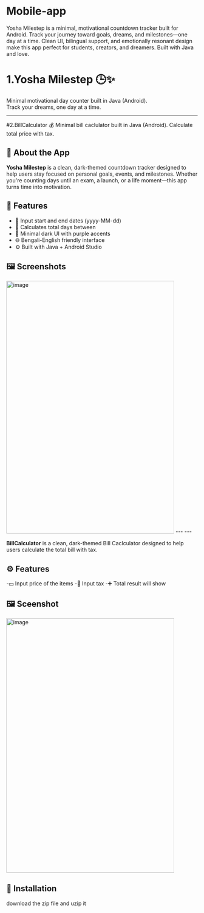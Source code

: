 # Mobile-app
Yosha Milestep is a minimal, motivational countdown tracker built for Android. Track your journey toward goals, dreams, and milestones—one day at a time. Clean UI, bilingual support, and emotionally resonant design make this app perfect for students, creators, and dreamers. Built with Java and love.
# 1.Yosha Milestep 🕒✨  
Minimal motivational day counter built in Java (Android).  
Track your dreams, one day at a time.

---




#2.BillCalculator 💰
Minimal bill caclulator built in Java (Android).
Calculate total price with tax.

## 📱 About the App

**Yosha Milestep** is a clean, dark-themed countdown tracker designed to help users stay focused on personal goals, events, and milestones. Whether you're counting days until an exam, a launch, or a life moment—this app turns time into motivation.

## 🔧 Features

- 📅 Input start and end dates (yyyy-MM-dd)
- 🔢 Calculates total days between
- 🎨 Minimal dark UI with purple accents
- 🌐 Bengali-English friendly interface
- ⚙️ Built with Java + Android Studio

## 🖼️ Screenshots
<img width="442" height="665" alt="image" src="https://github.com/user-attachments/assets/436d5d02-37bf-41c1-9f52-40722c42f403" />
---
---





**BillCalculator** is a clean, dark-themed Bill Caclculator designed to help users calculate the total bill with tax.

 ## ⚙️ Features
  
  -💵 Input price of the items
  -🚖 Input tax
  -➕ Total result will show  

## 🖼️ Sceenshot
<img width="442" height="670" alt="image" src="https://github.com/user-attachments/assets/6172a188-320b-4919-a491-c75b8a2a413c" />


## 🚀 Installation
download the zip file and uzip it
